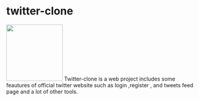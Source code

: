 # twitter-clone
<img src="https://pnggrid.com/wp-content/uploads/2021/07/Twitter-Logo-Square.png" width="150px">
Twitter-clone is a web project includes some feautures of official twitter website such as login ,register , and tweets feed page and a lot of other tools.
